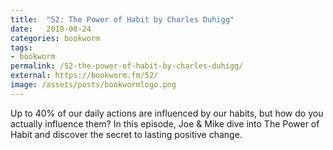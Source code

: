 ```yaml
---
title:  "52: The Power of Habit by Charles Duhigg"
date:   2018-08-24
categories: bookworm
tags:
- bookworm
permalink: /52-the-power-of-habit-by-charles-duhigg/
external: https://bookworm.fm/52/
image: /assets/posts/bookwormlogo.png
---
```

Up to 40% of our daily actions are influenced by our habits, but how do you actually influence them? In this episode, Joe & Mike dive into The Power of Habit and discover the secret to lasting positive change.
<!--more-->